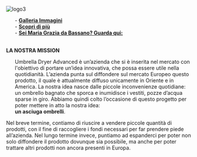 ![logo3](https://user-images.githubusercontent.com/62671277/77656689-86ff7700-6f74-11ea-9265-18794c936979.png)
 <ol>
   - <a href="http://umbrelladryeradvanced.github.io/immagini"><strong>Galleria Immagini</strong></a>
   <br/>
   - <a href="https://it.wikipedia.org/wiki/Strage_di_piazza_Fontana"><strong>Scopri di più</strong></a>
   <br/>
   - <a href="https://www.youtube.com/watch?v=PSi09nxiyHA"><strong>Sei Maria Grazia da Bassano? Guarda qui:</strong></a>
   <br/>
 </ol>
<br/>
 <strong>LA NOSTRA MISSION</strong>
<br/>
  <ol>
    Umbrella Dryer Advanced è un’azienda che si è inserita nel mercato con l'obiettivo di portare un’idea innovativa, che possa essere         utile nella quotidianità. L’azienda punta sul diffondere sul mercato Europeo questo prodotto, il quale è attualmente diffuso               unicamente in Oriente e in America. La nostra idea nasce dalle piccole inconvenienze quotidiane: un ombrello bagnato che sporca e         inumidisce i vestiti, pozze d’acqua sparse in giro. Abbiamo quindi colto l’occasione di questo progetto per poter mettere in atto la       nostra idea: 
 <br/>
   <strong>un asciuga ombrelli</strong>.
 <br/>
</ol>
Nel breve termine, contiamo di riuscire a vendere piccole quantità di prodotti, con il fine di raccogliere i fondi necessari per far prendere piede all’azienda. Nel lungo termine invece, puntiamo ad espanderci per poter non solo diffondere il prodotto dovunque sia possibile, ma anche per poter trattare altri prodotti non ancora presenti in Europa.
